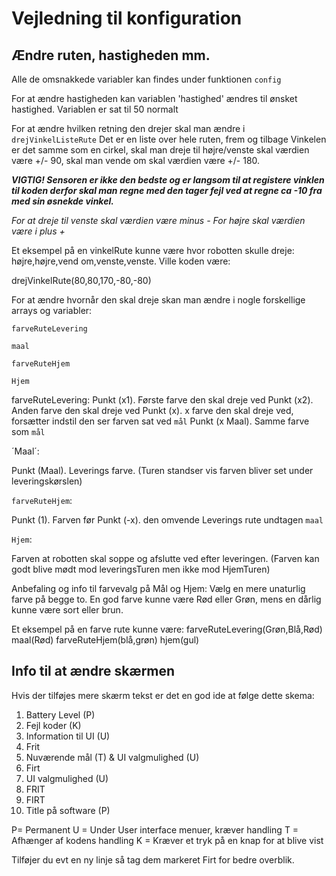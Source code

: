 # Vejledning til konfiguration

## Ændre ruten, hastigheden mm. 
Alle de omsnakkede variabler kan findes under funktionen `config`


For at ændre hastigheden kan variablen 'hastighed' ændres til ønsket hastighed. 
Variablen er sat til 50 normalt

For at ændre hvilken retning den drejer skal man ændre i  `drejVinkelListeRute`
Det er en liste over hele ruten, frem og tilbage
Vinkelen er det samme som en cirkel, skal man dreje til højre/venste skal værdien være +/- 90, skal man vende om skal værdien være +/- 180.

***VIGTIG! Sensoren er ikke den bedste og er langsom til at registere vinklen til koden
derfor skal man regne med den tager fejl ved at regne ca -10 fra med sin øsnekde vinkel.*** 

*For at dreje til venste skal værdien være minus -
For højre skal værdien være i plus +*

Et eksempel på en vinkelRute kunne være hvor robotten skulle dreje:
højre,højre,vend om,venste,venste.
Ville koden være:


drejVinkelRute(80,80,170,-80,-80)

For at ændre hvornår den skal dreje skan man ændre i nogle forskellige arrays og variabler:

`farveRuteLevering`

`maal`

`farveRuteHjem`

`Hjem`


farveRuteLevering:
Punkt (x1). Første farve den skal dreje ved
Punkt (x2). Anden farve den skal dreje ved
Punkt (x). x farve den skal dreje ved, forsætter indstil den ser farven sat ved `mål`
Punkt (x Maal). Samme farve som `mål` 

´Maal´:

Punkt (Maal). Leverings farve. (Turen standser vis farven bliver set under leveringskørslen) 

`farveRuteHjem`:

Punkt (1). Farven før 
Punkt (-x). den omvende Leverings rute undtagen `maal`

`Hjem`:

Farven at robotten skal soppe og afslutte ved efter leveringen. (Farven kan godt blive mødt mod leveringsTuren men ikke mod HjemTuren)

Anbefaling og info til farvevalg på Mål og Hjem: Vælg en mere unaturlig farve på begge to. 
En god farve kunne være Rød eller Grøn, mens en dårlig kunne være sort eller brun.

Et eksempel på en farve rute kunne være:
farveRuteLevering(Grøn,Blå,Rød)
maal(Rød)
farveRuteHjem(blå,grøn)
hjem(gul)

## Info til at ændre skærmen 
Hvis der tilføjes mere skærm tekst er det en god ide at følge dette skema:

1. Battery Level (P)
2. Fejl koder (K)
3. Information til UI (U)
4. Frit 
5. Nuværende mål (T) & UI valgmulighed (U)
6. Firt
7. UI valgmulighed (U)
8. FRIT
9. FIRT
10. Title på software (P)

P= Permanent 
U = Under User interface menuer, kræver handling
T = Afhænger af kodens handling 
K = Kræver et tryk på en knap for at blive vist

Tilføjer du evt en ny linje så tag dem markeret Firt for bedre overblik.

